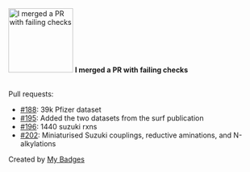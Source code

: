 <img src="https://my-badges.github.io/my-badges/this-is-fine.png" alt="I merged a PR with failing checks" title="I merged a PR with failing checks" width="128">
<strong>I merged a PR with failing checks</strong>
<br><br>

Pull requests:

- <a href="https://github.com/open-reaction-database/ord-data/pull/188">#188</a>: 39k Pfizer dataset
- <a href="https://github.com/open-reaction-database/ord-data/pull/195">#195</a>: Added the two datasets from the surf publication
- <a href="https://github.com/open-reaction-database/ord-data/pull/196">#196</a>: 1440 suzuki rxns
- <a href="https://github.com/open-reaction-database/ord-data/pull/202">#202</a>: Miniaturised Suzuki couplings, reductive aminations, and N-alkylations


Created by <a href="https://github.com/my-badges/my-badges">My Badges</a>